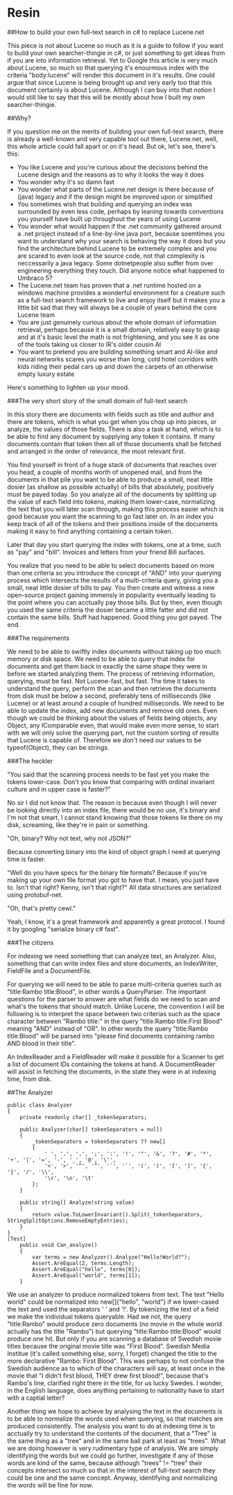 # Resin
##How to build your own full-text search in c# to replace Lucene.net

This piece is not about Lucene so much as it is a guide to follow if you want to build your own searcher-thingie in c#, or just something to get ideas from if you are into information retrieval. Yet to Google this article is very much about Lucene, so much so that querying it's enourmous index with the criteria "body:lucene" will render this document in it's results. One could argue that since Lucene is being brought up and very early too that this document certainly is about Lucene. Although I can buy into that notion I would still like to say that this will be mostly about how I built my own searcher-thingie.

##Why?

If you question me on the merits of building your own full-text search, there is already a well-known and very capable tool out there, Lucene.net, well, this whole article could fall apart or on it's head. But ok, let's see, there's this:

- You like Lucene and you're curious about the decisions behind the Lucene design and the reasons as to why it looks the way it does
- You wonder why it's so damn fast
- You wonder what parts of the Lucene.net design is there because of (java) legacy and if the design might be improved upon or simplified
- You sometimes wish that building and querying an index was surrounded by even less code, perhaps by leaning towards conventions you yourself have built up throughout the years of using Lucene
- You wonder what would happen if the .net community gathered around a .net project instead of a line-by-line java port, because soemtimes you want to understand why your search is behaving the way it does but you find the architecture behind Lucene to be extremely complex and you are scared to even look at the source code, not that complexity is neccessarily a java legacy. Some dotnetpeople also suffer from over engineering everything they touch. Did anyone notice what happened to Umbraco 5?
- The Lucene.net team has proven that a .net runtime hosted on a windows machine provides a wonderful environment for a creature such as a full-text search framework to live and enjoy itself but it makes you a little bit sad that they will always be a couple of years behind the core Lucene team
- You are just genuinely curious about the whole domain of information retrieval, perhaps because it is a small domain, relatively easy to grasp and at it's basic level the math is not frightening, and you see it as one of the tools taking us closer to IR's older cousin AI
- You want to pretend you are building something smart and AI-like and neural networks scares you worse than long, cold hotel corridors with kids riding their pedal cars up and down the carpets of an otherwise empty luxury estate

Here's something to lighten up your mood.

###The very short story of the small domain of full-text search

In this story there are documents with fields such as title and author and there are tokens, which is what you get when you chop up into pieces, or analyze, the values of those fields. There is also a task at hand, which is to be able to find any document by supplying any token it contains. If many documents contain that token then all of those documents shall be fetched and arranged in the order of relevance, the most relevant first. 

You find yourself in front of a huge stack of documents that reaches over you head, a couple of months worth of unopened mail, and from the documents in that pile you want to be able to produce a small, neat little dosier (as shallow as possible actually) of bills that absolutely, positively must be payed today. So you analyze all of the documents by splitting up the value of each field into tokens, making them lower-case, normalizing the text that you will later scan through, making this process easier which is good because you want the scanning to go fast later on. In an index you keep track of all of the tokens and their positions inside of the documents making it easy to find anything containing a certain token.

Later that day you start querying the index with tokens, one at a time, such as "pay" and "bill". Invoices and letters from your friend Bill surfaces.

You realize that you need to be able to select documents based on more than one criteria so you introduce the concept of "AND" into your querying process which intersects the results of a multi-criteria query, giving you a small, neat little dosier of bills to pay. You then create and witness a new open-source project gaining immensly in popularity eventually leading to the point where you can acctually pay those bills. But by then, even though you used the same criteria the dosier became a little fatter and did not contain the same bills. Stuff had happened. Good thing you got payed. The end.

###The requirements

We need to be able to swiftly index documents without taking up too much memory or disk space. We need to be able to query that index for documents and get them back in exactly the same shape they were in before we started analyzing them. The process of retrieving information, querying, must be fast. Not Lucene-fast, but fast. The time it takes to understand the query, perform the scan and then retrieve the documents from disk must be below a second, preferably tens of milliseconds (like Lucene) or at least around a couple of hundred milliseconds. We need to be able to update the index, add new documents and remove old ones. Even though we could be thinking about the values of fields being objects, any Object, any IComparable even, that would make even more sense, to start with we will only solve the querying part, not the custom sorting of results that Lucene is capable of. Therefore we don't need our values to be typeof(Object), they can be strings.

###The heckler

"You said that the scanning process needs to be fast yet you make the tokens lower-case. Don't you know that comparing with ordinal invariant culture and in upper case is faster?"

No sir I did not know that. The reason is because even though I will never be looking directly into an index file, there would be no use, it's binary and I'm not that smart, I cannot stand knowing that those tokens lie there on my disk, screaming, like they're in pain or something.

"Oh, binary? Why not text, why not JSON?"

Because converting binary into the kind of object graph I need at querying time is faster.

"Well do you have specs for the binary file formats? Because if you're making up your own file format you got to have that. I mean, you just have to. Isn't that right? Kenny, isn't that right?"
All data structures are serialized using protobuf-net.

"Oh, that's pretty cewl."

Yeah, I know, it's a great framework and apparently a great protocol. I found it by googling "serialize binary c# fast".

###The citizens

For indexing we need something that can analyze text, an Analyzer. Also, something that can write index files and store documents, an IndexWriter, FieldFile and a DocumentFile. 

For querying we will need to be able to parse multi-criteria queries such as "title:Rambo title:Blood", in other words a QueryParser. The important questions for the parser to answer are what fields do we need to scan and what's the tokens that should match. Unlike Lucene, the convention I will be following is to interpret the space between two criterias such as the space character between "Rambo title:" in the query "title:Rambo title:First Blood" meaning "AND" instead of "OR". In other words the query "title:Rambo title:Blood" will be parsed into "please find documents containing rambo AND blood in their title".

An IndexReader and a FieldReader will make it possible for a Scanner to get a list of document IDs containing the tokens at hand. A DocumentReader will assist in fetching the documents, in the state they were in at indexing time, from disk.

##The Analyzer

	public class Analyzer
	{
		private readonly char[] _tokenSeparators;

		public Analyzer(char[] tokenSeparators = null)
		{
			_tokenSeparators = tokenSeparators ?? new[]
			{
				' ', '.', ',', ';', ':', '!', '"', '&', '?', '#', '*', '+', '|', '=', '-', '_', '@', '\'',
				'<', '>', '“', '”', '´', '`', '(', ')', '[', ']', '{', '}', '/', '\\',
				'\r', '\n', '\t'
			};
		}

		public string[] Analyze(string value)
		{
			return value.ToLowerInvariant().Split(_tokenSeparators, StringSplitOptions.RemoveEmptyEntries);
		}
	}
	[Test]
        public void Can_analyze()
        {
            var terms = new Analyzer().Analyze("Hello!World?");
            Assert.AreEqual(2, terms.Length);
            Assert.AreEqual("hello", terms[0]);
            Assert.AreEqual("world", terms[1]);
        }

We use an analyzer to produce normalized tokens from text. The text "Hello world" could be normalized into new[]{"hello", "world"} if we lower-cased the text and used the separators ' ' and '!'. By tokenizing the text of a field we make the individual tokens queryable. Had we not, the query "title:Rambo" would produce zero documents (no movie in the whole world actually has the title "Rambo") but querying "title:Rambo title:Blood" would produce one hit. But only if you are scanning a database of Swedish movie titles because the original movie title was "First Blood". Swedish Media Institue (it's called something else, sorry, I forget) changed the title to the more declarative "Rambo: First Blood". This was perhaps to not confuse the Swedish audience as to which of the characters will say, at least once in the movie that "I didn't first blood, THEY drew first blood!", because that's Rambo's line, clarified right there in the title, for us lucky Swedes. I wonder, in the English language, does anything pertaining to nationality have to start with a captial letter?

Another thing we hope to achieve by analysing the text in the documents is to be able to normalize the words used when querying, so that matches are produced consistently. The analysis you want to do at indexing time is to acctually try to understand the contents of the document, that a "Tree" is the same thing as a "tree" and in the same ball park at least as "trees". What we are doing however is very rudimentary type of analysis. We are simply identifying the words but we could go further, investigate if any of those words are kind of the same, because although "trees" != "tree" their concepts intersect so much so that in the interest of full-text search they could be one and the same concept. Anyway, identifying and normalizing the words will be fine for now.
